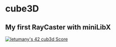 # cube3D

## My first RayCaster with miniLibX
[![letumany's 42 cub3d Score](https://badge42.vercel.app/api/v2/cl1l8hert000609l6rjl6rx6o/project/2169830)](https://github.com/JaeSeoKim/badge42)
